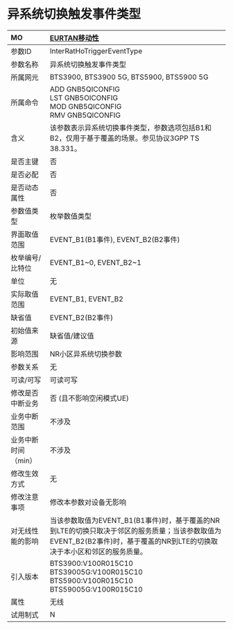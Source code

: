 # 异系统切换触发事件类型<table><thread><tr><th align = "left">MO</th><th align = "left"><a href = "index.html#异系统切换触发事件类型-4">EURTAN移动性</a></td></tr></thread><tbody><tr><td>参数ID</td><td>InterRatHoTriggerEventType</td></tr><tr><td>参数名称</td><td>异系统切换触发事件类型</td></tr><tr><td>所属网元</td><td>BTS3900, BTS3900 5G, BTS5900, BTS5900 5G</td></tr><tr><td>所属命令</td><td>ADD GNB5QICONFIG<br>LST GNB5OICONFIG<br>MOD GNB5QICONFIG<br>RMV GNB5QICONFIG</td></tr><tr><td>含义</td><td>该参数表示异系统切换事件类型，参数选项包括B1和B2，仅用于基于覆盖的场景。参见协议3GPP TS 38.331。</td></tr><tr><td>是否主键</td><td>否</td></tr><tr><td>是否必配</td><td>否</td></tr><tr><td>是否动态属性</td><td>否</td></tr><tr><td>参数值类型</td><td>枚举数值类型</td></tr><tr><td>界面取值范围</td><td>EVENT_B1(B1事件), EVENT_B2(B2事件)</td></tr><tr><td>枚举编号/比特位</td><td>EVENT_B1~0, EVENT_B2~1</td></tr><tr><td>单位</td><td>无</td></tr><tr><td>实际取值范围</td><td>EVENT_B1, EVENT_B2</td></tr><tr><td>缺省值</td><td>EVENT_B2(B2事件)</td></tr><tr><td>初始值来源</td><td>缺省值/建议值</td></tr><tr><td>影响范围</td><td>NR小区异系统切换参数</td></tr><tr><td>参数关系</td><td>无</td></tr><tr><td>可读/可写</td><td>可读可写</td></tr><tr><td>修改是否中断业务</td><td>否 (且不影响空闲模式UE)</td></tr><tr><td>业务中断范围</td><td>不涉及</td></tr><tr><td>业务中断时间（min）</td><td>不涉及</td></tr><tr><td>修改生效方式</td><td>无</td></tr><tr><td>修改注意事项</td><td>修改本参数对设备无影响</td></tr><tr><td>对无线性能的影响</td><td>当该参数取值为EVENT_B1(B1事件)时，基于覆盖的NR到LTE的切换只取决于邻区的服务质量；当该参数取值为EVENT_B2(B2事件)时，基于覆盖的NR到LTE的切换取决于本小区和邻区的服务质量。</td></tr><tr><td>引入版本</td><td>BTS3900:V100R015C10<br>BTS39005G:V100R015C10<br>BTS5900:V100R015C10<br>BTS59005G:V100R015C10</td></tr><tr><td>属性</td><td>无线</td></tr><tr><td>试用制式</td><td>N</td></tr></tbody></table>